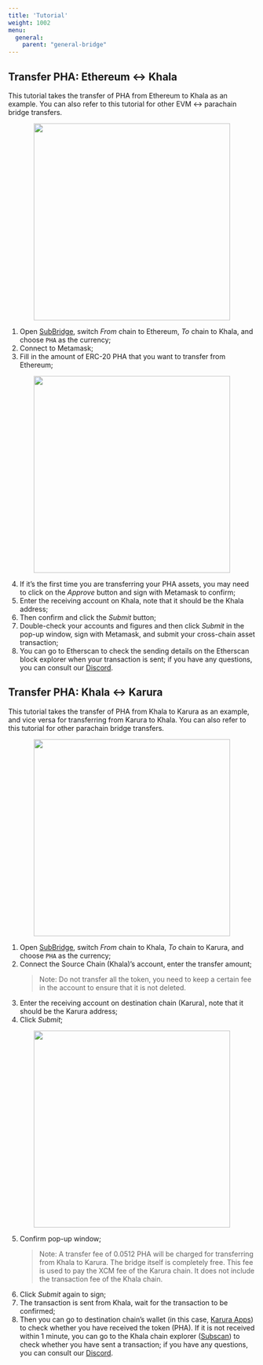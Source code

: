 ```yaml
---
title: 'Tutorial'
weight: 1002
menu:
  general:
    parent: "general-bridge"
---
```


## Transfer PHA: Ethereum <-> Khala

This tutorial takes the transfer of PHA from Ethereum to Khala as an example. You can also refer to this tutorial for other EVM <-> parachain bridge transfers.
<!-- > Note that you can directly transfer from Ethereum to other parachains, like Karura, with no need to transfer to Khala first and then from Khala to Karura. -->

<p align="center">
  <img src="/images/general/subbridge-eth-khala.png" width="400"/>
</p>

1. Open [SubBridge](https://app.phala.network/bridge/), switch *From* chain to Ethereum, *To* chain to Khala, and choose `PHA` as the currency;
2. Connect to Metamask;
3. Fill in the amount of ERC-20 PHA that you want to transfer from Ethereum;

<p align="center">
  <img src="/images/general/subbridge-metamask.png" width="400"/>
</p>

4. If it’s the first time you are transferring your PHA assets, you may need to click on the *Approve* button and sign with Metamask to confirm;
5. Enter the receiving account on Khala, note that it should be the Khala address;
6. Then confirm and click the *Submit* button;
7. Double-check your accounts and figures and then click *Submit* in the pop-up window, sign with Metamask, and submit your cross-chain asset transaction;
8. You can go to Etherscan to check the sending details on the Etherscan block explorer when your transaction is sent; if you have any questions, you can consult our [Discord](https://discord.com/invite/phala).

## Transfer PHA: Khala <-> Karura

This tutorial takes the transfer of PHA from Khala to Karura as an example, and vice versa for transferring from Karura to Khala. You can also refer to this tutorial for other parachain bridge transfers.

<p align="center">
  <img src="/images/general/subbridge-transfer.png" width="400"/>
</p>

1. Open [SubBridge](https://app.phala.network/bridge/), switch *From* chain to Khala, *To* chain to Karura, and choose `PHA` as the currency;
2. Connect the Source Chain (Khala)’s account, enter the transfer amount;
    > Note: Do not transfer all the token, you need to keep a certain fee in the account to ensure that it is not deleted.
3. Enter the receiving account on destination chain (Karura), note that it should be the Karura address;
4. Click *Submit*;

<p align="center">
  <img src="/images/general/subbridge-confirm.png" width="400"/>
</p>

5. Confirm pop-up window;
    > Note: A transfer fee of 0.0512 PHA will be charged for transferring from Khala to Karura. The bridge itself is completely free. This fee is used to pay the XCM fee of the Karura chain. It does not include the transaction fee of the Khala chain.
6. Click *Submit* again to sign;
7. The transaction is sent from Khala, wait for the transaction to be confirmed;
8. Then you can go to destination chain’s wallet (in this case, [Karura Apps](https://apps.karura.network/portfolio)) to check whether you have received the token (PHA). If it is not received within 1 minute, you can go to the Khala chain explorer ([Subscan](https://khala.subscan.io/)) to check whether you have sent a transaction; if you have any questions, you can consult our [Discord](https://discord.com/invite/phala).
